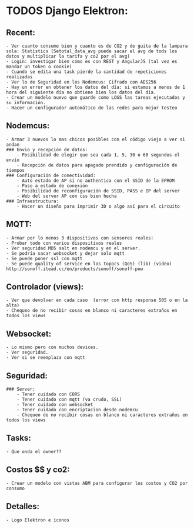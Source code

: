 # TODOS Django Elektron:

## Recent:
	- Ver cuanto consume bien y cuanto es de CO2 y de guita de la lampara sola: Statistics (Setotal_data_avg puede sacar el avg de tods los datos y multiplicar la tarifa y co2 por el avg)
	- Login: investigar bien cómo es con REST y AngularJS (tal vez es mandar un token o cookie)
	- Cuando se edita una task pierde la cantidad de repeticiones realizadas
	- Ver lo de Seguridad en los Nodemcus: Cifrado con AES256
	- Hay un error en obtener los datos del día: si estamos a menos de 1 hora del siguiente día no obtiene bien los datos del día.
	- Crear un modelo nuevo que guarde como LOGS las tareas ejecutados y su información.
	- Hacer un configurador automático de las redes para mejor testeo

## Nodemcus:
	- Armar 3 nuevos lo mas chicos posibles con el código viejo a ver si andan
	### Envio y recepción de datos:
		- Posibilidad de elegir que sea cada 1, 5, 30 o 60 segundos el envío
		- Recepción de datos para apagado prendido y configuración de tiempos
	### Configuración de conectividad:
		- Auto estado de AP si no authentica con el SSID de la EPROM
		- Paso a estado de conexión
		- Posibilidad de reconfiguración de SSID, PASS e IP del server
		- Web del server AP con css bien hecha
	### Infraestructura:
		- Hacer un diseño para imprimir 3D o algo así para el circuito

## MQTT:
	- Armar por lo menos 3 dispositivos con sensores reales:
	- Probar todo con varios dispositivos reales
	- Ver seguridad MD5 salt en nodemcu y en el server.
	- Se podría sacar websocket y dejar solo mqtt
	- Se puede poner ssl con mqtt
	- Se puede quality of service en los topocs (QoS) (lib) (video) http://sonoff.itead.cc/en/products/sonoff/sonoff-pow

## Controlador (views):
	- Ver que devolver en cada caso  (error con http response 505 o en la alta)
	- Chequeo de no recibir cosas en blanco ni caracteres extraños en todos los views

## Websocket:
	- Lo mismo pero con muchos devices.
	- Ver seguridad.
	- Ver si se reemplaza con mqtt

## Seguridad:
	### Server:
		- Tener cuidado con CORS
		- Tener cuidado con mqtt (va crudo, SSL)
		- Tener cuidado con websocket
		- Tener cuidado con encriptacion desde nodemcu
		- Chequeo de no recibir cosas en blanco ni caracteres extraños en todos los views

## Tasks:
	- Que onda el owner??

## Costos $$ y co2:
	- Crear un modelo con vistas ABM para configurar los costos y CO2 por consumo

## Detalles:
	- Logo Elektron e íconos
